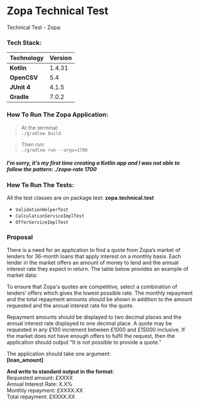 # Zopa Technical Test
Technical Test - Zopa:

### Tech Stack:
| Technology | Version |
|--|--|
| **Kotlin** | 1.4.31 |
| **OpenCSV** | 5.4 |
| **JUnit 4** | 4.1.5 |
| **Gradle** | 7.0.2 |

### How To Run The Zopa Application:
> At the terminal:  
`./gradlew build`

> Then run:  
`./gradlew run --args=1700`

##### I'm sorry, it's my first time creating a Kotlin app and I was not able to follow the pattern: ./zopa-rate 1700


### How To Run The Tests:
All the test classes are on package test: **zopa.technical.test**
- `ValidationHelperTest`
- `CalculationServiceImplTest`
- `OfferServiceImplTest`

### Proposal

There is a need for an application to find a quote from Zopa’s market of lenders for 36-month
loans that apply interest on a monthly basis.
Each lender in the market offers an amount of money to lend and the annual interest rate
they expect in return. The table below provides an example of market data:

To ensure that Zopa's quotes are competitive, select a combination of lenders’ offers which
gives the lowest possible rate. The monthly repayment and the total repayment amounts
should be shown in addition to the amount requested and the annual interest rate for the
quote.

Repayment amounts should be displayed to two decimal places and the annual interest rate
displayed to one decimal place.
A quote may be requested in any £100 increment between £1000 and £15000 inclusive. If
the market does not have enough offers to fulfil the request, then the application should
output “It is not possible to provide a quote.”


The application should take one argument:  
**[loan_amount]**

**And write to standard output in the format:**  
Requested amount: £XXXX  
Annual Interest Rate: X.X%  
Monthly repayment: £XXXX.XX  
Total repayment: £XXXX.XX

